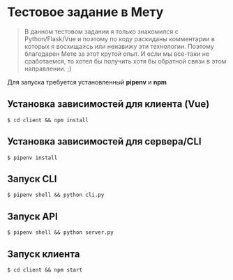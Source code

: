 # Тестовое задание в Мету

> В данном тестовом задании я только знакомился с Python/Flask/Vue и поэтому по коду раскиданы комментарии в которых я восхища≥сь или ненавижу эти технологии. Поэтому благодарен Мете за этот крутой опыт. И если мы все-таки не сработаемся, то хотел бы получить хотя бы обратной связи в этом направлении. ;)

Для запуска требуется установленный <b>pipenv</b> и <b>npm</b>

## Установка зависимостей для клиента (Vue)
```
$ cd client && npm install
```

## Установка зависимостей для сервера/CLI
```
$ pipenv install
```

## Запуск CLI
```
$ pipenv shell && python cli.py
```

## Запуск API
```
$ pipenv shell && python server.py
```

## Запуск клиента
```
$ cd client && npm start
```